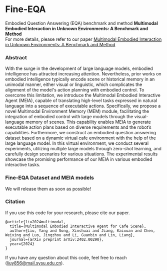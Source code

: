 # Fine-EQA
Embodied Question Answering (EQA) benchmark and method
**Multimodal Embodied Interaction in Unknown Environments: A Benchmark and Method**        
For more details, please refer to our paper [Multimodal Embodied Interaction in Unknown Environments: A Benchmark and Method](https://arxiv.org/pdf/2402.00290)       

### Abstract

With the surge in the development of large language models, embodied intelligence has attracted increasing attention. Nevertheless, prior works on embodied intelligence typically encode scene or historical memory in an unimodal manner, either visual or linguistic, which complicates the alignment of the model's action planning with embodied control. To overcome this limitation, we introduce the Multimodal Embodied Interactive Agent (MEIA), capable of translating high-level tasks expressed in natural language into a sequence of executable actions. Specifically, we propose a novel Multimodal Environment Memory (MEM) module, facilitating the integration of embodied control with large models through the visual-language memory of scenes. This capability enables MEIA to generate executable action plans based on diverse requirements and the robot’s capabilities. 
Furthermore, we construct an embodied question answering dataset based on a dynamic virtual cafe environment with the help of the large language model. In this virtual environment, we conduct several experiments, utilizing multiple large models through zero-shot learning, and carefully design scenarios for various situations. 
The experimental results showcase the promising performance of our MEIA in various embodied interactive tasks.

### Fine-EQA Dataset and MEIA models

We will release them as soon as possible!

### Citation
If you use this code for your research, please cite our paper.      
```
@article{liu2024multimodal,
  title={Multimodal Embodied Interactive Agent for Cafe Scene},
  author={Liu, Yang and Song, Xinshuai and Jiang, Kaixuan and Chen, Weixing and Luo, Jingzhou and Li, Guanbin and Lin, Liang},
  journal={arXiv preprint arXiv:2402.00290},
  year={2024}
}

``` 
If you have any question about this code, feel free to reach (liuy856@mail.sysu.edu.cn). 
